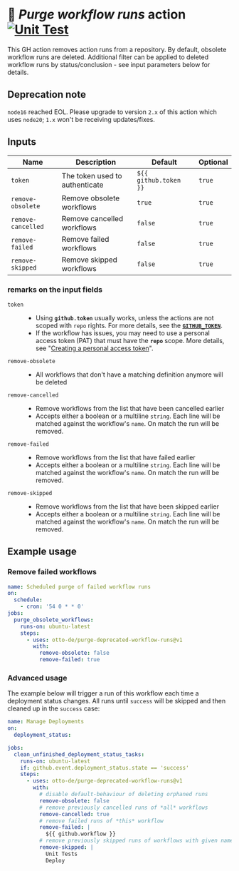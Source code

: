 # 🧹 *Purge workflow runs* action [![Unit Test](https://github.com/otto-de/purge-deprecated-workflow-runs/actions/workflows/test.yml/badge.svg)](https://github.com/otto-de/purge-deprecated-workflow-runs/actions/workflows/test.yml)

This GH action removes action runs from a repository. By default, obsolete workflow runs are deleted. Additional
filter can be applied to deleted workflow runs by status/conclusion - see input parameters below for details.

## Deprecation note
`node16` reached EOL. Please upgrade to version `2.x` of this action which uses `node20`; `1.x` won't be receiving updates/fixes.

## Inputs

| Name               | Description                    | Default               | Optional |
|--------------------|--------------------------------|-----------------------|----------|
| `token`            | The token used to authenticate | `${{ github.token }}` | `true`   |
| `remove-obsolete`  | Remove obsolete workflows      | `true`                | `true`   |
| `remove-cancelled` | Remove cancelled workflows     | `false`               | `true`   |
| `remove-failed`    | Remove failed workflows        | `false`               | `true`   |
| `remove-skipped`   | Remove skipped workflows       | `false`               | `true`   |

### remarks on the input fields
<dl>
<dt>

`token`</dt>
<dd>

- Using **`github.token`** usually works, unless the actions are not scoped with `repo` rights. For more details, see the [**`GITHUB_TOKEN`**](https://docs.github.com/en/free-pro-team@latest/actions/reference/authentication-in-a-workflow).
- If the workflow has issues, you may need to use a personal access token (PAT) that must have the **`repo`** scope. More details, see "[Creating a personal access token](https://docs.github.com/en/free-pro-team@latest/github/authenticating-to-github/creating-a-personal-access-token)".
</dd>
<dt>

`remove-obsolete`</dt>
<dd>

- All workflows that don't have a matching definition anymore will be deleted
</dd>
<dt>

`remove-cancelled`</dt>
<dd>

- Remove workflows from the list that have been cancelled earlier
- Accepts either a boolean or a multiline `string`. Each line will be matched against the workflow's `name`. On match the run will be removed.
</dd>
<dt>

`remove-failed`</dt>
<dd>

- Remove workflows from the list that have failed earlier
- Accepts either a boolean or a multiline `string`. Each line will be matched against the workflow's `name`. On match the run will be removed.
</dd>
<dt>

`remove-skipped`</dt>
<dd>

- Remove workflows from the list that have been skipped earlier
- Accepts either a boolean or a multiline `string`. Each line will be matched against the workflow's `name`. On match the run will be removed.
</dd>
</dl>

## Example usage

### Remove failed workflows
```yaml
name: Scheduled purge of failed workflow runs
on:
  schedule:
    - cron: '54 0 * * 0'
jobs:
  purge_obsolete_workflows:
    runs-on: ubuntu-latest
    steps:
      - uses: otto-de/purge-deprecated-workflow-runs@v1
        with:
          remove-obsolete: false
          remove-failed: true
```

### Advanced usage
The example below will trigger a run of this workflow each time a deployment status changes.
All runs until `success` will be skipped and then cleaned up in the `success` case:
```yaml
name: Manage Deployments
on:
  deployment_status:

jobs:
  clean_unfinished_deployment_status_tasks:
    runs-on: ubuntu-latest
    if: github.event.deployment_status.state == 'success'
    steps:
      - uses: otto-de/purge-deprecated-workflow-runs@v1
        with:
          # disable default-behaviour of deleting orphaned runs
          remove-obsolete: false
          # remove previously cancelled runs of *all* workflows
          remove-cancelled: true
          # remove failed runs of *this* workflow
          remove-failed: |
            ${{ github.workflow }}
          # remove previously skipped runs of workflows with given names
          remove-skipped: |
            Unit Tests
            Deploy
```

